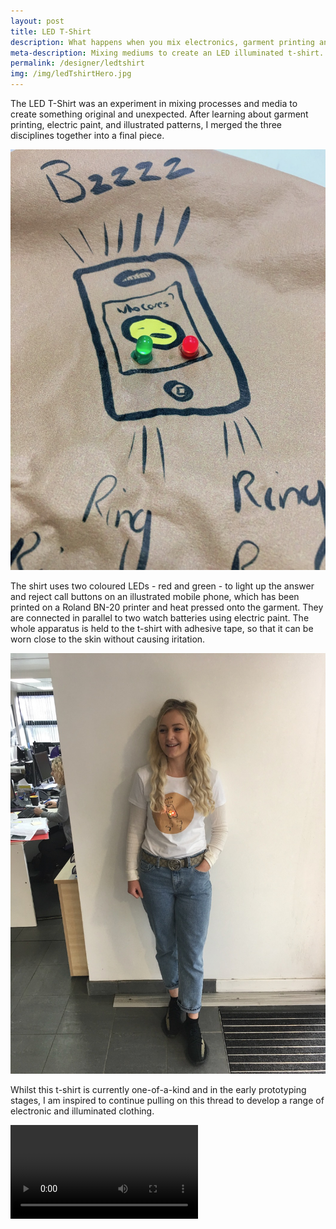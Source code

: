 ```yaml
---
layout: post
title: LED T-Shirt
description: What happens when you mix electronics, garment printing and digital illustration? You get a repeat-pattern inspired t-shirt that lights up using LEDs.
meta-description: Mixing mediums to create an LED illuminated t-shirt.
permalink: /designer/ledtshirt
img: /img/ledTshirtHero.jpg
---
```


The LED T-Shirt was an experiment in mixing processes and media to create something original and unexpected. After learning about garment printing, electric paint, and illustrated patterns, I merged the three disciplines together into a final piece.

<img src="/img/ledTShirtClose.jpg" alt="" title="Close up" />

The shirt uses two coloured LEDs - red and green - to light up the answer and reject call buttons on an illustrated mobile phone, which has been printed on a Roland BN-20 printer and heat pressed onto the garment. They are connected in parallel to two watch batteries using electric paint. The whole apparatus is held to the t-shirt with adhesive tape, so that it can be worn close to the skin without causing iritation.

<img src="/img/ledTshirtChealsie.jpg" alt="" title="The LED T-Shirt, modelled by Chealsie Wild" />

Whilst this t-shirt is currently one-of-a-kind and in the early prototyping stages, I am inspired to continue pulling on this thread to develop a range of electronic and illuminated clothing.

<div class="embed-responsive embed-responsive-16by9">
  <video controls>
    <source src="/img/ledPaintTest.m4v" type="video/mp4">
    <source src="/img/ledPaintTest.ogg" type="video/ogg">
  Your browser does not support the video tag.
  </video>
</div>
